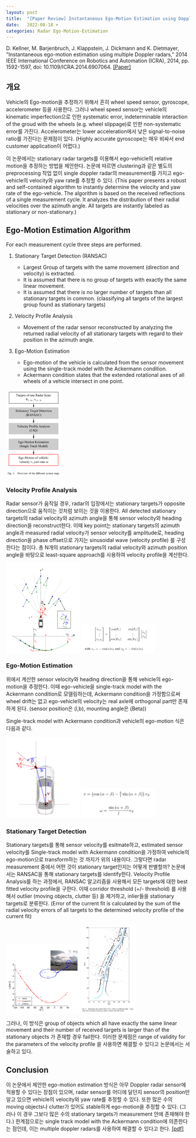 ```yaml
---
layout: post
title:  "[Paper Review] Instantaneous Ego-Motion Estimation using Doppler Radar"
date:   2022-08-18 +
categories: Radar Ego-Motion-Estimation
---
```


D. Kellner, M. Barjenbruch, J. Klappstein, J. Dickmann and K. Dietmayer, "Instantaneous ego-motion estimation using multiple Doppler radars," 2014 IEEE International Conference on Robotics and Automation (ICRA), 2014, pp. 1592-1597, doi: 10.1109/ICRA.2014.6907064. [[Paper]](https://ieeexplore.ieee.org/document/6728341)

개요
----
Vehicle의 Ego-motion을 추정하기 위해서 흔히 wheel speed sensor, gyroscope, accelerometer 등을 사용한다. 그러나 wheel speed sensor는 vehicle의 kinematic imperfection으로 인한 systematic error, indeterminable interaction of the groud with the wheels (e.g. wheel slippage)로 인한 non-systematic error를 가진다. Accelerometer는 lower acceleration에서 낮은 signal-to-noise ratio를 가진다는 문제점이 있다. (Highly accurate gyroscope는 매우 비싸서 end customer application이 어렵다.)

이 논문에서는 stationary radar targets를 이용해서 ego-vehicle의 relative motion을 추정하는 방법을 제안한다. 논문에 따르면 clustering과 같은 별도의 preprocessing 작업 없이 single doppler radar의 measurement를 가지고 ego-vehicle의 velocity와 yaw rate를 추정할 수 있다. (This paper presents a robust and self-contained algorithm to instantly determine the velocity and yaw rate of the ego-vehicle. The algorithm is based on the received reflections of a single measurement cycle. It analyzes the distribution of their radial velocities over the azimuth angle. All targets are instantly labeled as stationary or non-stationary.)

Ego-Motion Estimation Algorithm
-------------------------------
For each measurement cycle three steps are performed.
1. Stationary Target Detection (RANSAC)
    + Largest Group of targets with the same movement (direction and velocity) is extracted.
    + It is assumed that there is no group of targets with exactly the same linear movement.
    + It is assumed that there is no larger number of targets than all stationary targets in common. (classifying all targets of the largest group found as stationary targets)

2. Velocity Profile Analysis
    + Movement of the radar sensor reconstructed by analyzing the returned radial velocity of all stationary targets with regard to their position in the azimuth angle.

3. Ego-Motion Estimation
    + Ego-motion of the vehicle is calculated from the sensor movement using the single-track model with the Ackermann condition.
    + Ackermann condition states that the extended rotational axes of all wheels of a vehicle intersect in one point.

<!-- ![Alt text](/assets/post1/figure1.png) -->
<img src="/assets/post1/figure1.png" width="30%" height="30%">


### Velocity Profile Analysis
Radar sensor가 움직일 경우, radar의 입장에서는 stationary targets가 opposite direction으로 움직이는 것처럼 보이는 것을 이용한다. All detected stationary targets의 radial velocity와 azimuth angle을 통해 sensor velocity와 heading direction을 reconstruct한다. 이때 key point는 stationary targets의 azimuth angle과 measured radial velocity가 sensor velocity를 amplitude로, heading direction을 phase offset으로 가지는 sinusoidal wave (velocity profile) 를 구성한다는 점이다. 총 N개의 stationary targets의 radial velocity와 azimuth position angle을 바탕으로 least-square approach를 사용하여 velocity profile을 계산한다.

<img src="/assets/post1/figure2.png" width="40%" height="40%">
<img src="/assets/post1/figure3.png" width="40%" height="40%">


### Ego-Motion Estimation
위에서 계산한 sensor velocity와 heading direction을 통해 vehicle의 ego-motion을 추정한다. 이때 ego-vehicle을 single-track model with the Ackermann condition로 모델링하는데, Ackermann condition을 가정함으로써 wheel drift는 없고 ego-vehicle의 velocity는 real axle에 orthogonal part만 존재하게 된다. (sensor position은 (l,b), mounting angle은 (Beta)) 

Single-track model with Ackermann condition과 vehicle의 ego-motion 식은 다음과 같다.

<img src="/assets/post1/figure4.png" width="40%" height="40%">
<img src="/assets/post1/figure5.png" width="40%" height="40%">


### Stationary Target Detection
Stationary targets를 통해 sensor velocity를 esitmate하고, estimated sensor velocity를 Single-track model with Ackermann condition을 가정하여 vehicle의 ego-motion으로 transform하는 것 까지가 위의 내용이다. 그렇다면 radar measurement 중에서 어떤 것이 stationary target인지는 어떻게 판별할까?
논문에서는 RANSAC을 통해 stationary targets를 identify한다. Velocity Profile Analysis를 하는 과정에서, RANSAC 알고리즘을 사용해서 모든 targets에 대한 best fitted velocity profile을 구한다. 이때 corridor threshold (+/- threshold) 를 사용해서 outlier (moving objects, clutter 등) 을 제거하고, inlier들을 stationary targets로 분류한다. (Error of the current fit is calculated by the sum of the radial velocity errors of all targets to the determined velocity profile of the current fit)

<img src="/assets/post1/figure6.png" width="40%" height="40%">
<img src="/assets/post1/figure7.png" width="30%" height="30%">

그러나, 이 방식은 group of objects which all have exactly the same linear movement and their number of received targets is larger than of the stationary objects 가 존재할 경우 fail한다. 이러한 문제점은 range of validity for the parameters of the velocity profile 을 사용하면 해결할 수 있다고 논문에서는 서술하고 있다. 



Conclusion
----------
이 논문에서 제안한 ego-motion estimation 방식은 아무 Doppler radar sensor에 적용할 수 있다는 장점이 있으며, radar sensor를 어디에 달던지 sensor의 position만 알고 있으면 vehicle의 velocity와 yaw rate를 추정할 수 있다. 또한 많은 수의 moving objects나 clutter가 있어도 stable하게 ego-motion을 추정할 수 있다. (그러나 이 경우 그보다 많은 수의 stationary targets가 measurement 안에 존재해야 한다.) 한계점으로는 single track model with the Ackermann condition에 의존한다는 점인데, 이는 multiple doppler radars를 사용하여 해결할 수 있다고 한다. [[pdf]](https://ieeexplore.ieee.org/abstract/document/6907064)